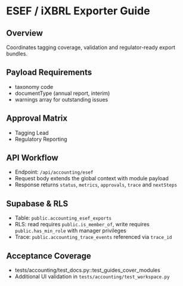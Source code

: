 # ESEF / iXBRL Exporter Guide

## Overview
Coordinates tagging coverage, validation and regulator-ready export bundles.

## Payload Requirements
- taxonomy code
- documentType (annual report, interim)
- warnings array for outstanding issues

## Approval Matrix
- Tagging Lead
- Regulatory Reporting

## API Workflow
- Endpoint: `/api/accounting/esef`
- Request body extends the global context with module payload
- Response returns `status`, `metrics`, `approvals`, `trace` and `nextSteps`

## Supabase & RLS
- Table: `public.accounting_esef_exports`
- RLS: read requires `public.is_member_of`, write requires `public.has_min_role` with manager privileges
- Trace: `public.accounting_trace_events` referenced via `trace_id`

## Acceptance Coverage
- tests/accounting/test_docs.py::test_guides_cover_modules
- Additional UI validation in `tests/accounting/test_workspace.py`
